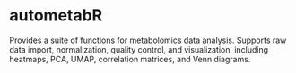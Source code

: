 # autometabR
Provides a suite of functions for metabolomics data analysis. Supports raw data import, normalization, quality control, and visualization, including heatmaps, PCA, UMAP, correlation matrices, and Venn diagrams.
